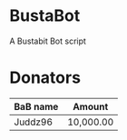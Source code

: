 # BustaBot
A Bustabit Bot script

# Donators
| BaB name  | Amount |
| ------------- | ------------- |
| Juddz96  | 10,000.00  |
